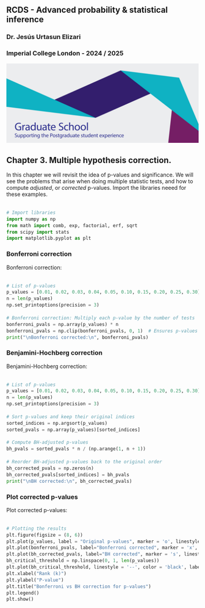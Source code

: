 ## RCDS - Advanced probability & statistical inference

### Dr. Jesús Urtasun Elizari

### Imperial College London - 2024 / 2025

<img src="/readme_figures/grad-school-logo.png">

## Chapter 3. Multiple hypothesis correction.

In this chapter we will revisit the idea of p-values and significance.
We will see the problems that arise when doing multiple statistic tests, and how to compute *adjusted*, or *corrected* p-values.
Import the libraries neeed for these examples.

```python

# Import libraries
import numpy as np
from math import comb, exp, factorial, erf, sqrt
from scipy import stats
import matplotlib.pyplot as plt

```

### Bonferroni correction

Bonferroni correction:

```python

# List of p-values
p_values = [0.01, 0.02, 0.03, 0.04, 0.05, 0.10, 0.15, 0.20, 0.25, 0.30]
n = len(p_values)
np.set_printoptions(precision = 3)

# Bonferroni correction: Multiply each p-value by the number of tests
bonferroni_pvals = np.array(p_values) * n
bonferroni_pvals = np.clip(bonferroni_pvals, 0, 1)  # Ensures p-values do not exceed 1
print("\nBonferroni corrected:\n", bonferroni_pvals)

```

### Benjamini-Hochberg correction

Benjamini-Hochberg correction:

```python

# List of p-values
p_values = [0.01, 0.02, 0.03, 0.04, 0.05, 0.10, 0.15, 0.20, 0.25, 0.30]
n = len(p_values)
np.set_printoptions(precision = 3)

# Sort p-values and keep their original indices
sorted_indices = np.argsort(p_values)
sorted_pvals = np.array(p_values)[sorted_indices]

# Compute BH-adjusted p-values
bh_pvals = sorted_pvals * n / (np.arange(1, n + 1))

# Reorder BH-adjusted p-values back to the original order
bh_corrected_pvals = np.zeros(n)
bh_corrected_pvals[sorted_indices] = bh_pvals
print("\nBH corrected:\n", bh_corrected_pvals)

```

### Plot corrected p-values

Plot corrected p-values:

```python

# Plotting the results
plt.figure(figsize = (8, 6))
plt.plot(p_values, label = "Original p-values", marker = 'o', linestyle = '-', color = 'blue')
plt.plot(bonferroni_pvals, label="Bonferroni corrected", marker = 'x', linestyle = '-', color = 'red')
plt.plot(bh_corrected_pvals, label="BH corrected", marker = 's', linestyle = '-', color = 'green')
bh_critical_threshold = np.linspace(0, 1, len(p_values))
plt.plot(bh_critical_threshold, linestyle = '--', color = 'black', label = "Critical BH threshold")
plt.xlabel("Rank (k)")
plt.ylabel("P-value")
plt.title("Bonferroni vs BH correction for p-values")
plt.legend()
plt.show()

```